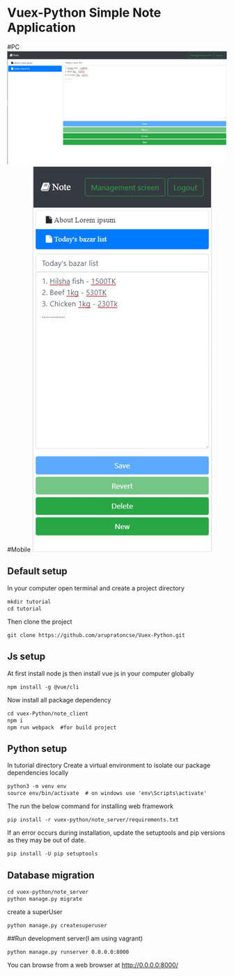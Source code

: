 # Vuex-Python Simple Note Application
#PC
![](screenshot/Screenshot_pc.jpg)
#Mobile
![](screenshot/Screenshot_mobile.jpg)
## Default setup
In your computer open terminal and create a project directory
```
mkdir tutorial
cd tutorial
```
Then clone the project
```
git clone https://github.com/arupratoncse/Vuex-Python.git
```
## Js setup
At first install node js then
install vue js in your computer globally
```
npm install -g @vue/cli
```
Now  install all package dependency
```
cd vuex-Python/note_client
npm i
npm run webpack  #for build project
```
## Python setup
In tutorial directory
Create a virtual environment to isolate our package dependencies locally
```
python3 -m venv env
source env/bin/activate  # on windows use 'env\Scripts\activate'
```
The run the below command for installing web framework
```
pip install -r vuex-python/note_server/requirements.txt
```
If an error occurs during installation, update the setuptools and pip versions as they may be out of date.
```
pip install -U pip setuptools
```
## Database migration
```
cd vuex-python/note_server
python manage.py migrate
```
create a superUser
```
python manage.py createsuperuser
```
##Run development server(I am using vagrant)
```
python manage.py runserver 0.0.0.0:8000
```
You can browse from a web browser at http://0.0.0.0:8000/
